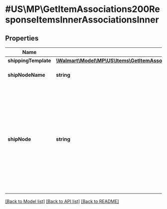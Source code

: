 # #US\MP\GetItemAssociations200ResponseItemsInnerAssociationsInner

## Properties

Name | Type | Description | Notes
------------ | ------------- | ------------- | -------------
**shippingTemplate** | [**\Walmart\Model\MP\US\Items\GetItemAssociations200ResponseItemsInnerAssociationsInnerShippingTemplate**](GetItemAssociations200ResponseItemsInnerAssociationsInnerShippingTemplate.md) |  | [optional]
**shipNodeName** | **string** | Name of the fulfillment center. | [optional]
**shipNode** | **string** | The fulfillment center or ship node Id which uniquely identifies each facility and is autogenerated during the creation of fulfillment center. Every time a facility is added, a new ship node id is generated. | [optional]


[[Back to Model list]](../) [[Back to API list]](../../Api/US/MP) [[Back to README]](../../README.md)
